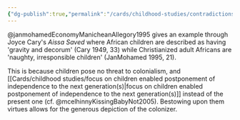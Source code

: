 ```yaml
---
{"dg-publish":true,"permalink":"/cards/childhood-studies/contradictions-of-colonial-description/","created":"2024-04-30T13:56:45.209+08:00","updated":"2024-07-31T16:20:30.377+08:00"}
---
```


@janmohamedEconomyManicheanAllegory1995 gives an example through Joyce Cary's *Aissa Saved* where African children are described as having 'gravity and decorum' (Cary 1949, 33) while Christianized adult Africans are 'naughty, irresponsible children' (JanMohamed 1995, 21).

This is because children pose no threat to colonialism, and [[Cards/childhood studies/focus on children enabled postponement of independence to the next generation(s)\|focus on children enabled postponement of independence to the next generation(s)]] instead of the present one (cf. @mcelhinnyKissingBabyNot2005). Bestowing upon them virtues allows for the generous depiction of the colonizer.